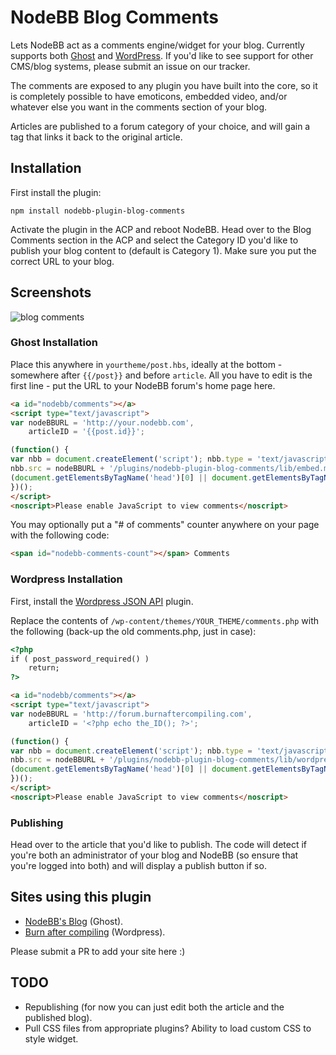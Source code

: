 # NodeBB Blog Comments

Lets NodeBB act as a comments engine/widget for your blog. Currently supports both [Ghost](https://ghost.org/) and [WordPress](http://wordpress.org/). If you'd like to see support for other CMS/blog systems, please submit an issue on our tracker.

The comments are exposed to any plugin you have built into the core, so it is completely possible to have emoticons, embedded video, and/or whatever else you want in the comments section of your blog.

Articles are published to a forum category of your choice, and will gain a tag that links it back to the original article.

## Installation

First install the plugin:

    npm install nodebb-plugin-blog-comments

Activate the plugin in the ACP and reboot NodeBB. Head over to the Blog Comments section in the ACP and select the Category ID you'd like to publish your blog content to (default is Category 1). Make sure you put the correct URL to your blog.

## Screenshots

![blog comments](http://i.imgur.com/pPO42Hy.png)

### Ghost Installation

Place this anywhere in `yourtheme/post.hbs`, ideally at the bottom - somewhere after `{{/post}}` and before `article`. All you have to edit is the first line - put the URL to your NodeBB forum's home page here.

```html
<a id="nodebb/comments"></a>
<script type="text/javascript">
var nodeBBURL = 'http://your.nodebb.com',
	articleID = '{{post.id}}';

(function() {
var nbb = document.createElement('script'); nbb.type = 'text/javascript'; nbb.async = true;
nbb.src = nodeBBURL + '/plugins/nodebb-plugin-blog-comments/lib/embed.min.js';
(document.getElementsByTagName('head')[0] || document.getElementsByTagName('body')[0]).appendChild(nbb);
})();
</script>
<noscript>Please enable JavaScript to view comments</noscript>
```

You may optionally put a "# of comments" counter anywhere on your page with the following code:

```html
<span id="nodebb-comments-count"></span> Comments
```

### Wordpress Installation

First, install the [Wordpress JSON API](http://wordpress.org/plugins/json-api/) plugin. 

Replace the contents of `/wp-content/themes/YOUR_THEME/comments.php` with the following (back-up the old comments.php, just in case):

```html
<?php
if ( post_password_required() )
	return;
?>

<a id="nodebb/comments"></a>
<script type="text/javascript">
var nodeBBURL = 'http://forum.burnaftercompiling.com',
	articleID = '<?php echo the_ID(); ?>';

(function() {
var nbb = document.createElement('script'); nbb.type = 'text/javascript'; nbb.async = true;
nbb.src = nodeBBURL + '/plugins/nodebb-plugin-blog-comments/lib/wordpress.js';
(document.getElementsByTagName('head')[0] || document.getElementsByTagName('body')[0]).appendChild(nbb);
})();
</script>
<noscript>Please enable JavaScript to view comments</noscript>
```

### Publishing

Head over to the article that you'd like to publish. The code will detect if you're both an administrator of your blog and NodeBB (so ensure that you're logged into both) and will display a publish button if so.


## Sites using this plugin

* [NodeBB's Blog](http://blog.nodebb.org) (Ghost).
* [Burn after compiling](http://burnaftercompiling.com) (Wordpress).

Please submit a PR to add your site here :)

## TODO

* Republishing (for now you can just edit both the article and the published blog).
* Pull CSS files from appropriate plugins? Ability to load custom CSS to style widget.
